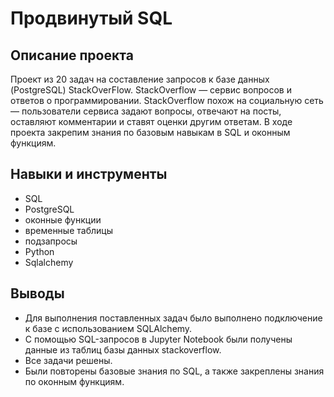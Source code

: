 # Продвинутый SQL
## Описание проекта
Проект из 20 задач на составление запросов к базе данных (PostgreSQL) StackOverFlow. StackOverflow — сервис вопросов и ответов о программировании. StackOverflow похож на социальную сеть — пользователи сервиса задают вопросы, отвечают на посты, оставляют комментарии и ставят оценки другим ответам. В ходе проекта закрепим знания по базовым навыкам в SQL и оконным функциям.

## Навыки и инструменты
- SQL
- PostgreSQL
- оконные функции
- временные таблицы
- подзапросы
- Python
- Sqlalchemy
## Выводы
- Для выполнения поставленных задач было выполнено подключение к базе с использованием SQLAlchemy. 
- С помощью SQL-запросов в Jupyter Notebook были получены данные из таблиц базы данных stackoverflow. 
- Все задачи решены.
- Были повторены базовые знания по SQL, а также закреплены знания по оконным функциям.
